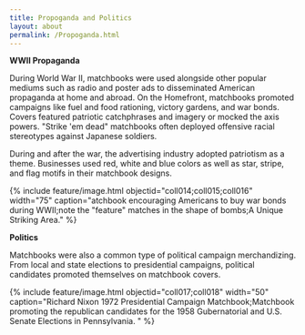 ```yaml
---
title: Propoganda and Politics
layout: about
permalink: /Propoganda.html
---
```


<b>WWII Propaganda</b>

During World War II, matchbooks were used alongside other popular mediums such as radio and poster ads to disseminated American propaganda at home and abroad.
On the Homefront, matchbooks promoted campaigns like fuel and food rationing, victory gardens, and war bonds. Covers featured patriotic catchphrases and imagery or mocked the axis powers. "Strike 'em dead" matchbooks often deployed offensive racial stereotypes against Japanese soldiers. 

During and after the war, the advertising industry adopted patriotism as a theme. Businesses used red, white and blue colors as well as star, stripe, and flag motifs in their matchbook designs.

{% include feature/image.html objectid="coll014;coll015;coll016" width="75" caption="atchbook encouraging Americans to buy war bonds during WWII;note the "feature" matches in the shape of bombs;A Unique Striking Area." %}


<b>Politics</b>

Matchbooks were also a common type of political campaign merchandizing. From local and state elections to presidential campaigns, political candidates promoted themselves on matchbook covers. 

{% include feature/image.html objectid="coll017;coll018" width="50" caption="Richard Nixon 1972 Presidential Campaign Matchbook;Matchbook promoting the republican candidates for the 1958 Gubernatorial and U.S.  Senate Elections in Pennsylvania. " %}
